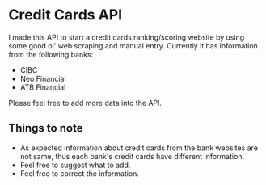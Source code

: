 # Credit Cards API

I made this API to start a credit cards ranking/scoring website by using some good ol' web scraping and manual entry. Currently it has information from the following banks:

  - CIBC
  - Neo Financial
  - ATB Financial

Please feel free to add more data into the API.

## Things to note
  - As expected information about credit cards from the bank websites are not same, thus each bank's credit cards have different information.
  - Feel free to suggest what to add.
  - Feel free to correct the information.

  